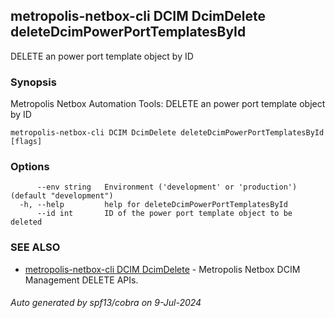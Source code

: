 ## metropolis-netbox-cli DCIM DcimDelete deleteDcimPowerPortTemplatesById

DELETE an power port template object by ID

### Synopsis


Metropolis Netbox Automation Tools:
  DELETE an power port template object by ID

```
metropolis-netbox-cli DCIM DcimDelete deleteDcimPowerPortTemplatesById [flags]
```

### Options

```
      --env string   Environment ('development' or 'production') (default "development")
  -h, --help         help for deleteDcimPowerPortTemplatesById
      --id int       ID of the power port template object to be deleted
```

### SEE ALSO

* [metropolis-netbox-cli DCIM DcimDelete]()	 - Metropolis Netbox DCIM Management DELETE APIs.

###### Auto generated by spf13/cobra on 9-Jul-2024
